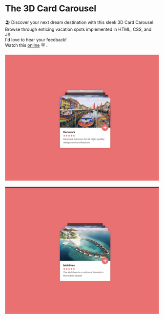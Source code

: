 # The 3D Card Carousel
🏖 Discover your next dream destination with this sleek 3D Card Carousel.<br/>
Browse through enticing vacation spots implemented in HTML, CSS, and JS.<br/>
I'd love to hear your feedback!<br/>
Watch this [online](https://mohammadkiaei.github.io/The-3d-Card-Carousel/) :placard: .
<br/>
<br/>
![First card preview](https://github.com/mohammadkiaei/The-3d-Card-Carousel/blob/master/img/The-3d-Card-Carousel-1.png)
<br/>
<br/>
![Second card preview and so on!](https://github.com/mohammadkiaei/The-3d-Card-Carousel/blob/master/img/The-3d-Card-Carousel-2.png)
